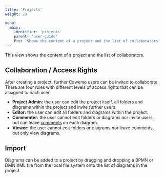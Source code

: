 ```yaml
---
title: 'Projects'
weight: 20

menu:
  main:
    identifier: 'projects'
    parent: 'user-guide'
    Pre: "Shows the content of a project and the list of collaborators"
---
```


This view shows the content of a project and the list of collaborators.

## Collaboration / Access Rights

After creating a project, further Cawemo users can be invited to collaborate.
There are four roles with different levels of access rights that can be assigned to each user:

- **Project Admin:** the user can edit the project itself, all folders and diagrams within the project and invite further users.
- **Editor:** the user can edit all folders and diagrams within the project.
- **Commenter:** the user cannot edit folders or diagrams nor invite users, but can leave [comments](../diagrams#comments) on each diagram.
- **Viewer:** the user cannot edit folders or diagrams nor leave comments, but only view diagrams.

## Import

Diagrams can be added to a project by dragging and dropping a BPMN or DMN XML file from the local file system onto the list of diagrams in the project.

